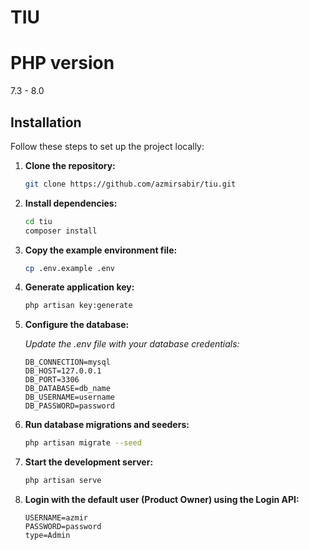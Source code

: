 # TIU

# PHP version
7.3 - 8.0 

## Installation
Follow these steps to set up the project locally:


1. **Clone the repository:**

    ```bash
    git clone https://github.com/azmirsabir/tiu.git
    ```

2. **Install dependencies:**

    ```bash
    cd tiu
    composer install
    ```

3. **Copy the example environment file:**

    ```bash
    cp .env.example .env
    ```

4. **Generate application key:**

    ```bash
    php artisan key:generate
    ```

5. **Configure the database:**

   *Update the .env file with your database credentials:*

    ```dotenv
    DB_CONNECTION=mysql
    DB_HOST=127.0.0.1
    DB_PORT=3306
    DB_DATABASE=db_name
    DB_USERNAME=username
    DB_PASSWORD=password
    ```

7. **Run database migrations and seeders:**

    ```bash
    php artisan migrate --seed
    ```

8. **Start the development server:**

    ```bash
    php artisan serve
    ```

9. **Login with the default user (Product Owner) using the Login API:**

    ```dotenv
    USERNAME=azmir
    PASSWORD=password
    type=Admin
    ```
